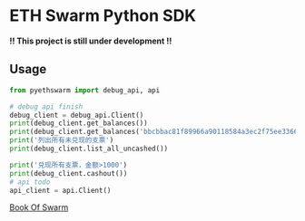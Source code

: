 # ETH Swarm Python SDK

**!! This project is still under development !!**

## Usage

```python
from pyethswarm import debug_api, api

# debug api finish
debug_client = debug_api.Client()
print(debug_client.get_balances())
print(debug_client.get_balances('bbcbbac81f89966a90118584a3ec2f75ee33661f02cf1fa6c3e277767be20c5a'))
print('列出所有未兑现的支票')
print(debug_client.list_all_uncashed())

print('兑现所有支票，金额>1000')
print(debug_client.cashout())
# api todo
api_client = api.Client()
```

[Book Of Swarm](https://gateway.ethswarm.org/bzz/latest.bookofswarm.eth/)